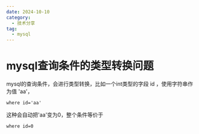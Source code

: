 ```yaml
---
date: 2024-10-10
category:
  - 技术分享
tag:
  - mysql
---
```


# mysql查询条件的类型转换问题

mysql的查询条件，会进行类型转换，比如一个int类型的字段 id ，使用字符串作为值 'aa'，
```
where id='aa'
```
这种会自动把'aa'变为0，整个条件等价于 
```
where id=0
```
